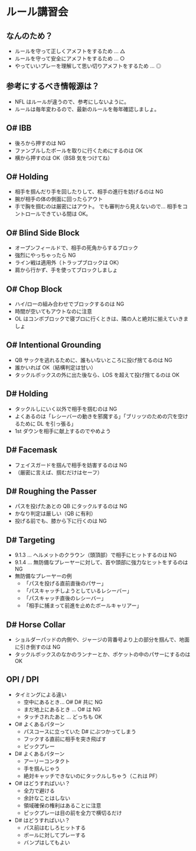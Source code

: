 ルール講習会
=====

なんのため？
---

* ルールを守って正しくアメフトをするため ... △
* ルールを守って安全にアメフトをするため ... ○
* やっていいプレーを理解して思い切りアメフトをするため ... ◎

参考にするべき情報源は？
---

* NFL はルールが違うので、参考にしないように。
* ルールは毎年変わるので、最新のルールを毎年確認しましょ。

O# IBB
---

* 後ろから押すのは NG
* ファンブルしたボールを取りに行くためにするのは OK
* 横から押すのは OK（BSB 気をつけてね）

O# Holding
---

* 相手を掴んだり手を回したりして、相手の進行を妨げるのは NG
* 腕が相手の体の側面に回ったらアウト
* 手で胸を掴むのは厳密にはアウト。
  でも審判から見えないので...
  相手をコントロールできている間は OK。

O# Blind Side Block
---

* オープンフィールドで、相手の死角からするブロック
* 強烈にやっちゃったら NG
* ライン戦は適用外（トラップブロックは OK）
* 肩から行かず、手を使ってブロックしましょ

O# Chop Block
---

* ハイ/ローの組み合わせでブロックするのは NG
* 時間が空いてもアウトなのに注意
* OL はコンボブロックで寝ブロに行くときは、隣の人と絶対に揃えていきましょ

O# Intentional Grounding
---

* QB サックを逃れるために、誰もいないところに投げ捨てるのは NG
* 誰かいれば OK（結構判定は甘い）
* タックルボックスの外に出た後なら、LOS を超えて投げ捨てるのは OK

D# Holding
---

* タックルしにいく以外で相手を掴むのは NG
* よくあるのは「レシーバーの動きを邪魔する」「ブリッツのための穴を空けるために DL を引っ張る」
* 1st ダウンを相手に献上するのでやめよう

D# Facemask
---

* フェイスガードを掴んで相手を妨害するのは NG
* （厳密に言えば、掴むだけはセーフ）

D# Roughing the Passer
---

* パスを投げたあとの QB にタックルするのは NG
* かなり判定は厳しい（QB に有利）
* 投げる前でも、膝から下に行くのは NG

D# Targeting
---

* 9.1.3 ... ヘルメットのクラウン（頭頂部）で相手にヒットするのは NG
* 9.1.4 ... 無防備なプレーヤーに対して、首や頭部に強力なヒットをするのは NG
* 無防備なプレーヤーの例
  * 「パスを投げる直前直後のパサー」
  * 「パスキャッチしようとしているレシーバー」
  * 「パスキャッチ直後のレシーバー」
  * 「相手に捕まって前進を止めたボールキャリアー」

D# Horse Collar
---

* ショルダーパッドの内側や、ジャージの背番号より上の部分を掴んで、地面に引き倒すのは NG
* タックルボックスのなかのランナーとか、ポケットの中のパサーにするのは OK

OPI / DPI
---

* タイミングによる違い
  * 空中にあるとき... O# D# 共に NG
  * まだ地上にあるとき ... O# は NG
  * タッチされたあと ... どっちも OK
* O# よくあるパターン
  * パスコースに立っていた D# にぶつかってしまう
  * フックする直前に相手を突き飛ばす
  * ピックプレー
* D# よくあるパターン
  * アーリーコンタクト
  * 手を掴んじゃう
  * 絶対キャッチできないのにタックルしちゃう（これは PF）
* O# はどうすればいい？
  * 全力で避ける
  * 余計なことはしない
  * 領域確保の権利はあることに注意
  * ピックプレーは目の前を全力で横切るだけ
* D# はどうすればいい？
  * パス前はむしろヒットする
  * ボールに対してプレーする
  * バンプはしてもよい
